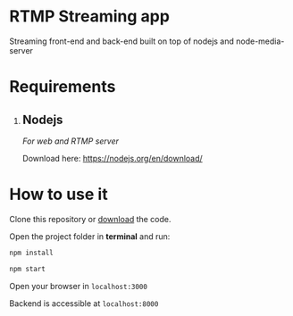 # RTMP Streaming app

Streaming front-end and back-end built on top of nodejs and node-media-server

# Requirements
1. ## Nodejs
    *For web and RTMP server*

    Download here: https://nodejs.org/en/download/

# How to use it
Clone this repository or [download](https://github.com/SweetId/rtmp-streaming/archive/master.zip) the code.

Open the project folder in **terminal** and run:

```sh
npm install
```

```sh
npm start
```

Open your browser in `localhost:3000`

Backend is accessible at `localhost:8000`
